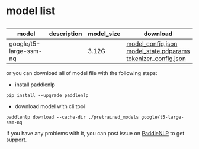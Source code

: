 #  model list

##  

| model  | description | model_size  | download         |
| --- | --- | --- | --- |
|google/t5-large-ssm-nq|  | 3.12G | [model_config.json](https://bj.bcebos.com/paddlenlp/models/community/google/t5-large-ssm-nq/model_config.json)<br>[model_state.pdparams](https://bj.bcebos.com/paddlenlp/models/community/google/t5-large-ssm-nq/model_state.pdparams)<br>[tokenizer_config.json](https://bj.bcebos.com/paddlenlp/models/community/google/t5-large-ssm-nq/tokenizer_config.json) |

or you can download all of model file with the following steps:

* install paddlenlp

```shell
pip install --upgrade paddlenlp
```

* download model with cli tool

```shell
paddlenlp download --cache-dir ./pretrained_models google/t5-large-ssm-nq
```

If you have any problems with it, you can post issue on [PaddleNLP](https://github.com/PaddlePaddle/PaddleNLP) to get support.

